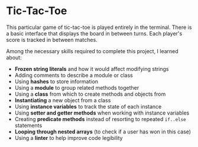 # Tic-Tac-Toe

This particular game of tic-tac-toe is played entirely in the terminal. There is a basic interface that displays the board in between turns. Each player's score is tracked in between matches.

Among the necessary skills required to complete this project, I learned about:
* **Frozen string literals** and how it would affect modifying strings
* Adding comments to describe a module or class
* Using **hashes** to store information
* Using a **module** to group related methods together
* Using a **class** from which to create methods and objects from
* **Instantiating** a new object from a class
* Using **instance variables** to track the state of each instance
* Using **setter and getter methods** when working with instance variables
* Creating **predicate methods** instead of resorting to repeated `if..else` statements
* **Looping through nested arrays** (to check if a user has won in this case)
* Using a **linter** to help improve code legibility
